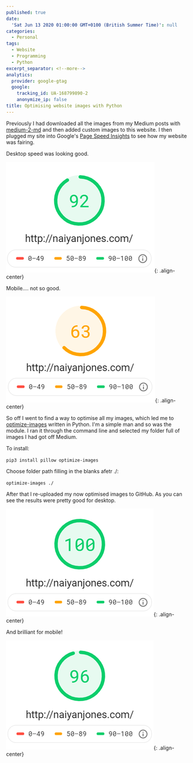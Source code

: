 ```yaml
---
published: true
date:
  'Sat Jun 13 2020 01:00:00 GMT+0100 (British Summer Time)': null
categories:
  - Personal
tags:
  - Website
  - Programming
  - Python
excerpt_separator: <!--more-->
analytics:
  provider: google-gtag
  google:
    tracking_id: UA-168799890-2
    anonymize_ip: false
title: Optimising website images with Python
---
```

Previously I had downloaded all the images from my Medium posts with [medium-2-md](https://www.gautamdhameja.com/medium-to-markdown-converter/) and then added custom images to this website. I then plugged my site into Google's [Page Speed Insights](https://developers.google.com/speed/pagespeed/insights/) to see how my website was fairing.

Desktop speed was looking good.

![image-center](/assets/images/desktop_before_opti.PNG){: .align-center}

Mobile.... not so good.

![image-center](/assets/images/mobile_before_opti.PNG){: .align-center}

So off I went to find a way to optimise all my images, which led me to [optimize-images](https://pypi.org/project/optimize-images/) written in Python. I'm a simple man and so was the module. I ran it through the command line and selected my folder full of images I had got off Medium.

To install:

`pip3 install pillow optimize-images`

Choose folder path filling in the blanks afetr ./:

`optimize-images ./`

After that I re-uploaded my now optimised images to GitHub. As you can see the results were pretty good for desktop.

![image-center](/assets/images/desktop_after_opti.PNG){: .align-center}

And brilliant for mobile!

![image-center](/assets/images/mobile_after_opti.PNG){: .align-center}
